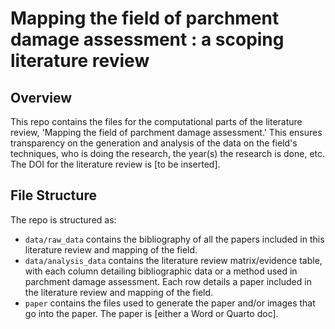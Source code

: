# Mapping the field of parchment damage assessment : a scoping literature review

## Overview
This repo contains the files for the computational parts of the literature review, 'Mapping the field of parchment damage assessment.'
This ensures transparency on the generation and analysis of the data on the field's techniques, who is doing the research, the year(s)
the research is done, etc. The DOI for the literature review is [to be inserted]. 

## File Structure
The repo is structured as:

- `data/raw_data` contains the bibliography of all the papers included in this literature review and mapping of the field.
- `data/analysis_data`  contains the literature review matrix/evidence table, with each column detailing bibliographic data or a method
  used in parchment damage assessment. Each row details a paper included in the literature review and mapping of the field.
- `paper` contains the files used to generate the paper and/or images that go into the paper. The paper is [either a Word or Quarto doc].

